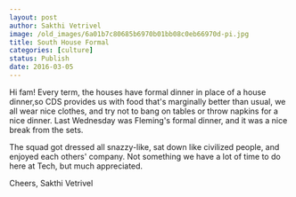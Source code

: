 ```yaml
---
layout: post
author: Sakthi Vetrivel
image: /old_images/6a01b7c80685b6970b01bb08c0eb66970d-pi.jpg
title: South House Formal 
categories: [culture]
status: Publish
date: 2016-03-05
---
```


Hi fam!
Every term, the houses have formal dinner in place of a house dinner,so CDS provides us with food that's marginally better than usual, we all wear nice clothes, and try not to bang on tables or throw napkins for a nice dinner. Last Wednesday was Fleming's formal dinner, and it was a nice break from the sets.

The squad got dressed all snazzy-like, sat down like civilized people, and enjoyed each others' company. Not something we have a lot of time to do here at Tech, but much appreciated.

Cheers,
Sakthi Vetrivel
